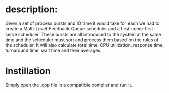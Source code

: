 # description:
Given a set of process bursts and IO time it would take for each we had to create a Multi-Level-Feedback-Queue scheduler and a first-come-first-serve scheduler.  These bursts are all introduced to the system at the same time and the scheduler must sort and process them based on the rules of the scheduler. It will also calculate total time, CPU utilization, response time, turnaround time, wait time and their averages.

# Instillation
Simply open the .cpp file in a compatible complier and run it.
